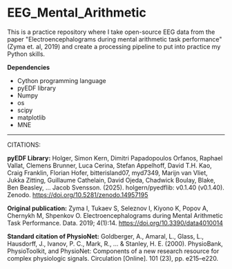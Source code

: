 # EEG_Mental_Arithmetic
This is a practice repository where I take open-source EEG data from the paper "Electroencephalograms during mental arithmetic task performance" (Zyma et. al, 2019) and create a processing pipeline to put into practice my Python skills.


**Dependencies**
* Cython programming language
* pyEDF library
* Numpy
* os
* scipy
* matplotlib
* MNE

------------------------------------------------------------------
CITATIONS:

**pyEDF Library:**
Holger, Simon Kern, Dimitri Papadopoulos Orfanos, Raphael Vallat, Clemens Brunner, Luca Cerina, Stefan Appelhoff, David T.H. Kao, Craig Franklin, Florian Hofer, bitterisland07, myd7349, Marijn van Vliet, Jukka Zitting, Guillaume Cathelain, David Ojeda, Chadwick Boulay, Blake, Ben Beasley, … Jacob Svensson. (2025). holgern/pyedflib: v0.1.40 (v0.1.40). Zenodo. https://doi.org/10.5281/zenodo.14957195

**Original publication:**
Zyma I, Tukaev S, Seleznov I, Kiyono K, Popov A, Chernykh M, Shpenkov O. Electroencephalograms during Mental Arithmetic Task Performance. Data. 2019; 4(1):14. https://doi.org/10.3390/data4010014


**Standard citation of PhysioNet:**
Goldberger, A., Amaral, L., Glass, L., Hausdorff, J., Ivanov, P. C., Mark, R., ... & Stanley, H. E. (2000). PhysioBank, PhysioToolkit, and PhysioNet: Components of a new research resource for complex physiologic signals. Circulation [Online]. 101 (23), pp. e215–e220.
